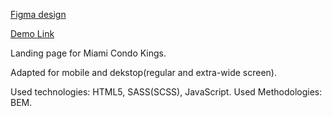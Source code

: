 [Figma design](https://www.figma.com/file/nHz8bflIwJaWP3P99vKTH5/miami_home_new?node-id=16033%3A3)

[Demo Link](https://vivdyuk.github.io/Miami)

Landing page for Miami Condo Kings. 

Adapted for mobile and dekstop(regular and extra-wide screen).

Used technologies: HTML5, SASS(SCSS), JavaScript.
Used Methodologies: BEM.

